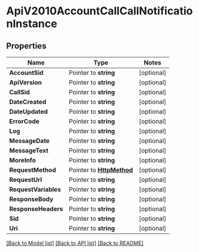 # ApiV2010AccountCallCallNotificationInstance

## Properties
Name | Type | Notes
------------ | ------------- | -------------
**AccountSid** | Pointer to **string** | [optional] 
**ApiVersion** | Pointer to **string** | [optional] 
**CallSid** | Pointer to **string** | [optional] 
**DateCreated** | Pointer to **string** | [optional] 
**DateUpdated** | Pointer to **string** | [optional] 
**ErrorCode** | Pointer to **string** | [optional] 
**Log** | Pointer to **string** | [optional] 
**MessageDate** | Pointer to **string** | [optional] 
**MessageText** | Pointer to **string** | [optional] 
**MoreInfo** | Pointer to **string** | [optional] 
**RequestMethod** | Pointer to [**HttpMethod**](http_method.md) | [optional] 
**RequestUrl** | Pointer to **string** | [optional] 
**RequestVariables** | Pointer to **string** | [optional] 
**ResponseBody** | Pointer to **string** | [optional] 
**ResponseHeaders** | Pointer to **string** | [optional] 
**Sid** | Pointer to **string** | [optional] 
**Uri** | Pointer to **string** | [optional] 

[[Back to Model list]](../README.md#documentation-for-models) [[Back to API list]](../README.md#documentation-for-api-endpoints) [[Back to README]](../README.md)


